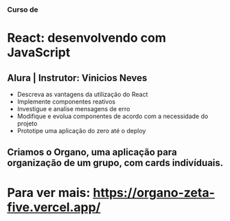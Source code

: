 ### Curso de
# React: desenvolvendo com JavaScript
## Alura | Instrutor: Vinicios Neves

* Descreva as vantagens da utilização do React
* Implemente componentes reativos
* Investigue e analise mensagens de erro
* Modifique e evolua componentes de acordo com a necessidade do projeto
* Prototipe uma aplicação do zero até o deploy

## Criamos o Organo, uma aplicação para organização de um grupo, com cards indivíduais.
# Para ver mais: <a>https://organo-zeta-five.vercel.app/</a>
